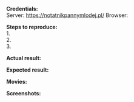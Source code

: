 **Credentials:**  
Server: https://notatnikpannymlodej.pl/
Browser: 

**Steps to reproduce:**  
1.  
2.  
3. 

**Actual result:**  


**Expected result:**  


**Movies:**  

**Screenshots:**  






